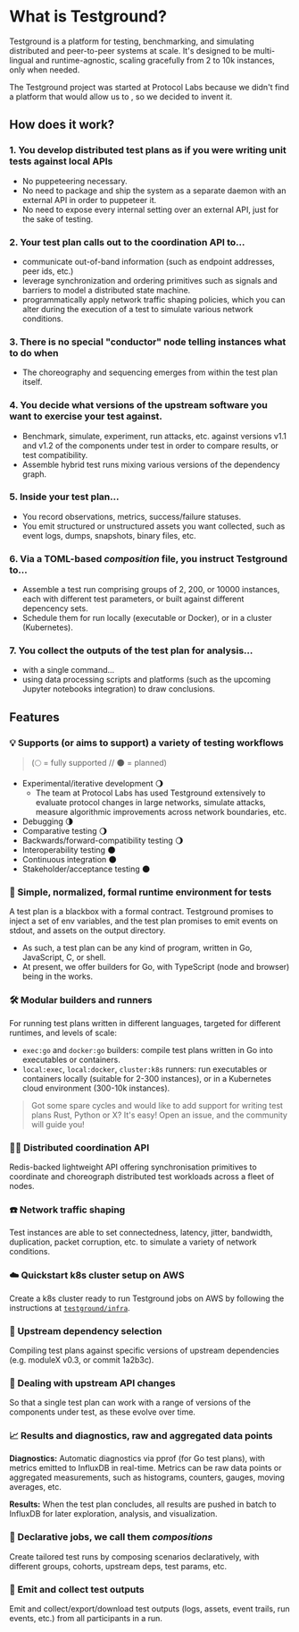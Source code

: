 # What is Testground?

Testground is a platform for testing, benchmarking, and simulating distributed and peer-to-peer systems at scale. It's designed to be multi-lingual and runtime-agnostic, scaling gracefully from 2 to 10k instances, only when needed.

The Testground project was started at Protocol Labs because we didn't find a platform that would allow us to  , so we decided to invent it.

## How does it work?

### 1. **You develop distributed test plans as if you were writing unit tests against local APIs**

* No puppeteering necessary.
* No need to package and ship the system as a separate daemon with an external API in order to puppeteer it.
* No need to expose every internal setting over an external API, just for the sake of testing.

### **2. Your test plan calls out to the coordination API to...**

* communicate out-of-band information \(such as endpoint addresses, peer ids, etc.\)
* leverage synchronization and ordering primitives such as signals and barriers to model a distributed state machine.
* programmatically apply network traffic shaping policies, which you can alter during the execution of a test to simulate various network conditions.

### **3. There is no special "conductor" node telling instances what to do when**

* The choreography and sequencing emerges from within the test plan itself.

### **4. You decide what versions of the upstream software you want to exercise your test against.**

* Benchmark, simulate, experiment, run attacks, etc. against versions v1.1 and v1.2 of the components under test in order to compare results, or test compatibility.
* Assemble hybrid test runs mixing various versions of the dependency graph.

### **5. Inside your test plan...**

* You record observations, metrics, success/failure statuses.
* You emit structured or unstructured assets you want collected, such as event logs, dumps, snapshots, binary files, etc.

### **6. Via a TOML-based** _**composition**_ **file, you instruct Testground to...**

* Assemble a test run comprising groups of 2, 200, or 10000 instances, each with different test parameters, or built against different depencency sets.
* Schedule them for run locally \(executable or Docker\), or in a cluster \(Kubernetes\).

### **7. You collect the outputs of the test plan for analysis...**

* with a single command...
* using data processing scripts and platforms \(such as the upcoming Jupyter notebooks integration\) to draw conclusions.

## Features

### 💡 Supports \(or aims to support\) a variety of testing workflows

> \(🌕 = fully supported // 🌑 = planned\)

* Experimental/iterative development 🌖
  * The team at Protocol Labs has used Testground extensively to evaluate protocol changes in large networks, simulate attacks, measure algorithmic improvements across network boundaries, etc.
* Debugging 🌗
* Comparative testing 🌖
* Backwards/forward-compatibility testing 🌖
* Interoperability testing 🌑
* Continuous integration 🌑
* Stakeholder/acceptance testing 🌑

### 📄 Simple, normalized, formal runtime environment for tests

A test plan is a blackbox with a formal contract. Testground promises to inject a set of env variables, and the test plan promises to emit events on stdout, and assets on the output directory.

* As such, a test plan can be any kind of program, written in Go, JavaScript, C, or shell.
* At present, we offer builders for Go, with TypeScript \(node and browser\) being in the works.

### 🛠 Modular builders and runners

For running test plans written in different languages, targeted for different runtimes, and levels of scale:

* `exec:go` and `docker:go` builders: compile test plans written in Go into executables or containers.
* `local:exec`, `local:docker`, `cluster:k8s` runners: run executables or containers locally \(suitable for 2-300 instances\), or in a Kubernetes cloud environment \(300-10k instances\).

> Got some spare cycles and would like to add support for writing test plans Rust, Python or X? It's easy! Open an issue, and the community will guide you!

### 👯‍♀️ Distributed coordination API

Redis-backed lightweight API offering synchronisation primitives to coordinate and choreograph distributed test workloads across a fleet of nodes.

### ☎️ Network traffic shaping

Test instances are able to set connectedness, latency, jitter, bandwidth, duplication, packet corruption, etc. to simulate a variety of network conditions.

### ☁️ Quickstart k8s cluster setup on AWS

Create a k8s cluster ready to run Testground jobs on AWS by following the instructions at [`testground/infra`](https://github.com/testground/infra).

### 🧩 Upstream dependency selection

Compiling test plans against specific versions of upstream dependencies \(e.g. moduleX v0.3, or commit 1a2b3c\).

### 🌱 Dealing with upstream API changes

So that a single test plan can work with a range of versions of the components under test, as these evolve over time.

### 📈 Results and diagnostics, raw and aggregated data points

**Diagnostics:** Automatic diagnostics via pprof \(for Go test plans\), with metrics emitted to InfluxDB in real-time. Metrics can be raw data points or aggregated measurements, such as histograms, counters, gauges, moving averages, etc.

**Results:** When the test plan concludes, all results are pushed in batch to InfluxDB for later exploration, analysis, and visualization.

### 🎼 Declarative jobs, we call them _compositions_

Create tailored test runs by composing scenarios declaratively, with different groups, cohorts, upstream deps, test params, etc.

### 💾 Emit and collect test outputs

Emit and collect/export/download test outputs \(logs, assets, event trails, run events, etc.\) from all participants in a run.

